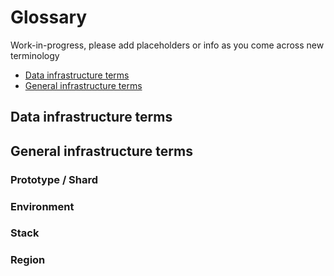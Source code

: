 # Glossary

Work-in-progress, please add placeholders or info as you come across new terminology

* [Data infrastructure terms](#data-infrastructure-terms)
* [General infrastructure terms](#general-infrastructure-terms)

## Data infrastructure terms

## General infrastructure terms

### Prototype / Shard

### Environment

### Stack

### Region

